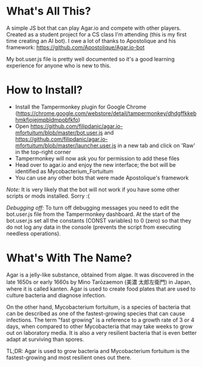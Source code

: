 # What's All This?

A simple JS bot that can play Agar.io and compete with other players. Created as a student project for a CS class I'm attending (this is my first time creating an AI bot). I owe a lot of thanks to Apostolique and his framework: https://github.com/Apostolique/Agar.io-bot

My bot.user.js file is pretty well documented so it's a good learning experience for anyone who is new to this.

# How to Install?

- Install the Tampermonkey plugin for Google Chrome (https://chrome.google.com/webstore/detail/tampermonkey/dhdgffkkebhmkfjojejmpbldmpobfkfo)
- Open https://github.com/filipdanic/agar.io-mfortuitum/blob/master/bot.user.js and https://github.com/filipdanic/agar.io-mfortuitum/blob/master/launcher.user.js in a new tab and click on 'Raw' in the top-right corner
- Tampermonkey will now ask you for permission to add these files
- Head over to agar.io and enjoy the new interface; the bot will be identified as Mycobacterium_Fortuitum
- You can use any other bots that were made Apostolique's framework

*Note:* It is very likely that the bot will not work if you have some other scripts or mods installed. Sorry :(

*Debugging off:* To turn off debugging messages you need to edit the bot.user.js file from the Tampermonkey dashboard. At the start of the bot.user.js set all the constants (CONST variables) to 0 (zero) so that they do not log any data in the console (prevents the script from executing needless operations).

# What's With The Name?

Agar is a jelly-like substance, obtained from algae. It was discovered in the late 1650s or early 1660s by Mino Tarōzaemon (美濃 太郎左衛門) in Japan, where it is called kanten. Agar is used to create food plates that are used to culture bacteria and diagnose infection.

On the other hand, Mycobacterium fortuitum, is a species of bacteria that can be described as one of the fastest-growing species that can cause infections. The term "fast growing" is a reference to a growth rate of 3 or 4 days, when compared to other Mycobacteria that may take weeks to grow out on laboratory media. It is also a very resilient bacteria that is even better adapt at surviving than spores.

TL;DR: Agar is used to grow bacteria and Mycobacterium fortuitum is the fastest-growing and most resilient ones out there.
